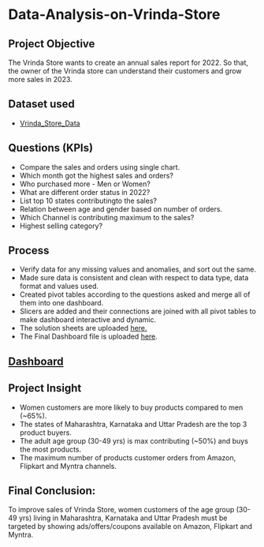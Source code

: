 # Data-Analysis-on-Vrinda-Store

## **Project Objective**

The Vrinda Store wants to create an annual sales report for 2022. So that, the owner of the Vrinda store can understand their customers and grow more sales in 2023.

## **Dataset used**
- <a href="https://github.com/Rakshit-Sharma-001/Data_Analysis-on-Vrinda_Store/blob/main/Vrinda_Store_Data.xlsx">Vrinda_Store_Data</a>

## **Questions (KPIs)**

- Compare the sales and orders using single chart.
- Which month got the highest sales and orders?
- Who purchased more - Men or Women?
- What are different order status in 2022?
- List top 10 states contributingto the sales?
- Relation between age and gender based on number of orders.
- Which Channel is contributing maximum to the sales?
- Highest selling category?



## **Process**

- Verify data for any missing values and anomalies, and sort out the same.
- Made sure data is consistent and clean with respect to data type, data format and values used.
- Created pivot tables according to the questions asked and merge all of them into one dashboard.
- Slicers are added and their connections are joined with all pivot tables to make dashboard interactive and dynamic.
- The solution sheets are uploaded <a href = "https://github.com/Rakshit-Sharma-001/Data_Analysis-on-Vrinda_Store/blob/main/Book1.xlsx">here.</a>
- The Final Dashboard file is uploaded <a href = "https://github.com/Rakshit-Sharma-001/Data_Analysis-on-Vrinda_Store/blob/main/Book2.xlsx">here</a>.



## [**Dashboard**](https://github.com/Rakshit-Sharma-001/Data_Analysis-on-Vrinda_Store/blob/main/Dashboard.jpg)

## **Project Insight**

- Women customers are more likely to buy products compared to men (~65%).
- The states of Maharashtra, Karnataka and Uttar Pradesh are the top 3 product buyers.
- The adult age group (30-49 yrs) is max contributing (~50%) and buys the most products.
- The maximum number of products customer orders from Amazon, Flipkart and Myntra channels.



## **Final Conclusion:**

To improve sales of Vrinda Store, women customers of the age group (30-49 yrs) living in Maharashtra, Karnataka and Uttar Pradesh must be targeted by showing ads/offers/coupons available on Amazon, Flipkart and Myntra.
